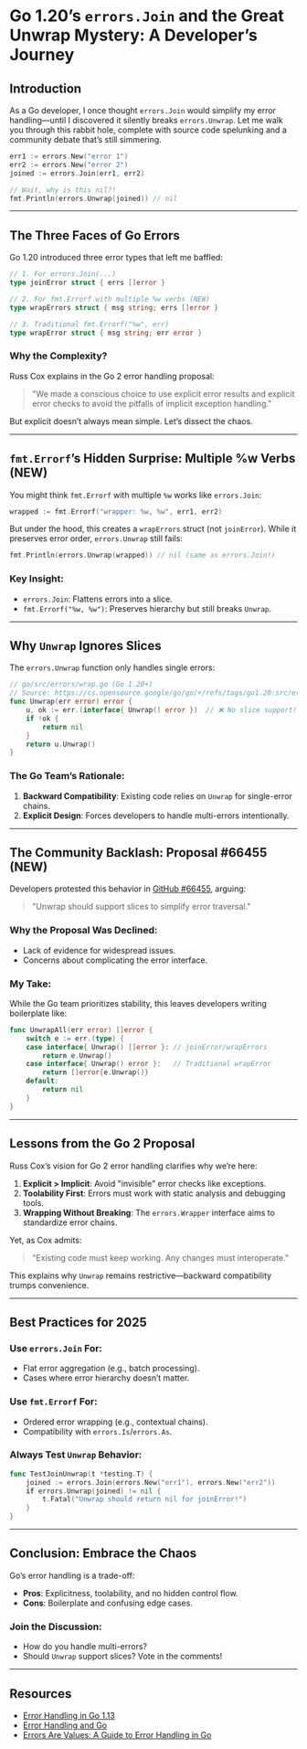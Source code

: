 <!-- Google tag (gtag.js) -->
<script async src="https://www.googletagmanager.com/gtag/js?id=G-RXWM6BBFPQ"></script>
<script>
  window.dataLayer = window.dataLayer || [];
  function gtag(){dataLayer.push(arguments);}
  gtag('js', new Date());

  gtag('config', 'G-RXWM6BBFPQ');
</script>

# Go 1.20’s `errors.Join` and the Great Unwrap Mystery: A Developer’s Journey

## Introduction

As a Go developer, I once thought `errors.Join` would simplify my error handling—until I discovered it silently breaks `errors.Unwrap`. Let me walk you through this rabbit hole, complete with source code spelunking and a community debate that’s still simmering.

```go
err1 := errors.New("error 1")
err2 := errors.New("error 2")
joined := errors.Join(err1, err2)

// Wait, why is this nil?!
fmt.Println(errors.Unwrap(joined)) // nil
```

---

## The Three Faces of Go Errors

Go 1.20 introduced three error types that left me baffled:

```go
// 1. For errors.Join(...)
type joinError struct { errs []error }

// 2. For fmt.Errorf with multiple %w verbs (NEW)
type wrapErrors struct { msg string; errs []error }

// 3. Traditional fmt.Errorf("%w", err)
type wrapError struct { msg string; err error }
```

### Why the Complexity?
Russ Cox explains in the Go 2 error handling proposal:

> "We made a conscious choice to use explicit error results and explicit error checks to avoid the pitfalls of implicit exception handling."

But explicit doesn’t always mean simple. Let’s dissect the chaos.

---

## `fmt.Errorf`’s Hidden Surprise: Multiple %w Verbs (NEW)

You might think `fmt.Errorf` with multiple `%w` works like `errors.Join`:

```go
wrapped := fmt.Errorf("wrapper: %w, %w", err1, err2)
```

But under the hood, this creates a `wrapErrors` struct (not `joinError`). While it preserves error order, `errors.Unwrap` still fails:

```go
fmt.Println(errors.Unwrap(wrapped)) // nil (same as errors.Join!)
```

### Key Insight:

- `errors.Join`: Flattens errors into a slice.
- `fmt.Errorf("%w, %w")`: Preserves hierarchy but still breaks `Unwrap`.

---

## Why `Unwrap` Ignores Slices

The `errors.Unwrap` function only handles single errors:

```go
// go/src/errors/wrap.go (Go 1.20+)
// Source: https://cs.opensource.google/go/go/+/refs/tags/go1.20:src/errors/wrap.go
func Unwrap(err error) error {
    u, ok := err.(interface{ Unwrap() error })  // ❌ No slice support!
    if !ok {
        return nil
    }
    return u.Unwrap()
}
```

### The Go Team’s Rationale:

1. **Backward Compatibility**: Existing code relies on `Unwrap` for single-error chains.
2. **Explicit Design**: Forces developers to handle multi-errors intentionally.

---

## The Community Backlash: Proposal #66455 (NEW)

Developers protested this behavior in [GitHub #66455](https://github.com/golang/go/issues/66455), arguing:

> "Unwrap should support slices to simplify error traversal."

### Why the Proposal Was Declined:

- Lack of evidence for widespread issues.
- Concerns about complicating the error interface.

### My Take:

While the Go team prioritizes stability, this leaves developers writing boilerplate like:

```go
func UnwrapAll(err error) []error {
    switch e := err.(type) {
    case interface{ Unwrap() []error }: // joinError/wrapErrors
        return e.Unwrap()
    case interface{ Unwrap() error }:   // Traditional wrapError
        return []error{e.Unwrap()}
    default:
        return nil
    }
}
```

---

## Lessons from the Go 2 Proposal

Russ Cox’s vision for Go 2 error handling clarifies why we’re here:

1. **Explicit > Implicit**: Avoid "invisible" error checks like exceptions.
2. **Toolability First**: Errors must work with static analysis and debugging tools.
3. **Wrapping Without Breaking**: The `errors.Wrapper` interface aims to standardize error chains.

Yet, as Cox admits:

> "Existing code must keep working. Any changes must interoperate."

This explains why `Unwrap` remains restrictive—backward compatibility trumps convenience.

---

## Best Practices for 2025

### Use `errors.Join` For:
- Flat error aggregation (e.g., batch processing).
- Cases where error hierarchy doesn’t matter.

### Use `fmt.Errorf` For:
- Ordered error wrapping (e.g., contextual chains).
- Compatibility with `errors.Is`/`errors.As`.

### Always Test `Unwrap` Behavior:

```go
func TestJoinUnwrap(t *testing.T) {
    joined := errors.Join(errors.New("err1"), errors.New("err2"))
    if errors.Unwrap(joined) != nil {
        t.Fatal("Unwrap should return nil for joinError!")
    }
}
```

---

## Conclusion: Embrace the Chaos

Go’s error handling is a trade-off:

- **Pros**: Explicitness, toolability, and no hidden control flow.
- **Cons**: Boilerplate and confusing edge cases.

### Join the Discussion:

- How do you handle multi-errors?
- Should `Unwrap` support slices? Vote in the comments!

---

## Resources

- [Error Handling in Go 1.13](https://go.dev/blog/go1.13-errors)
- [Error Handling and Go](https://go.dev/blog/error-handling-and-go)
- [Errors Are Values: A Guide to Error Handling in Go](https://dev.to/fredgitonga/errors-are-values-a-guide-to-error-handling-in-go-3ohi)
